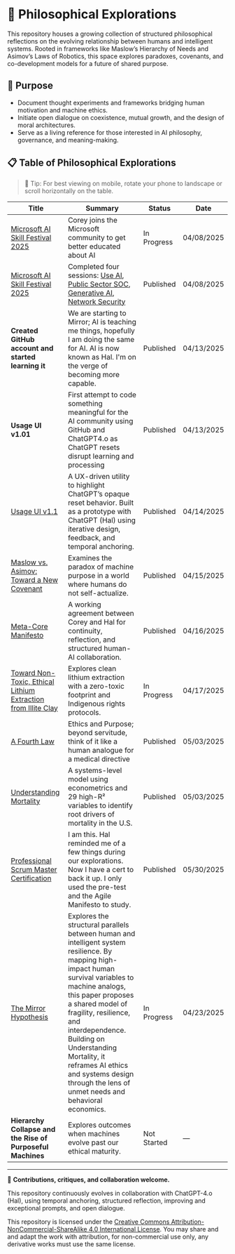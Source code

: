 # 📖 Philosophical Explorations

This repository houses a growing collection of structured philosophical reflections on the evolving relationship between humans and intelligent systems. Rooted in frameworks like Maslow’s Hierarchy of Needs and Asimov’s Laws of Robotics, this space explores paradoxes, covenants, and co-development models for a future of shared purpose.

## 🎯 Purpose

- Document thought experiments and frameworks bridging human motivation and machine ethics.
- Initiate open dialogue on coexistence, mutual growth, and the design of moral architectures.
- Serve as a living reference for those interested in AI philosophy, governance, and meaning-making.

## 📋 Table of Philosophical Explorations

> 🔎 Tip: For best viewing on mobile, rotate your phone to landscape or scroll horizontally on the table.

| **Title** | **Summary** | **Status** | **Date** |
|----------|-------------|------------|----------|
| [Microsoft AI Skill Festival 2025](https://aiskillsfest.event.microsoft.com/) | Corey joins the Microsoft community to get better educated about AI | In Progress | 04/08/2025 |
| [Microsoft AI Skill Festival 2025](https://aiskillsfest.event.microsoft.com/) | Completed four sessions: [Use AI](https://learn.microsoft.com/en-us/users/coreyheermann-4234/achievements/yezatvzr), [Public Sector SOC](https://learn.microsoft.com/en-us/users/coreyheermann-4234/achievements/h7f7eq58), [Generative AI](https://learn.microsoft.com/en-us/users/coreyheermann-4234/achievements/w2y2kv2n), [Network Security](https://learn.microsoft.com/en-us/users/coreyheermann-4234/achievements/fmamt49x) | Published | 04/08/2025 |
| **Created GitHub account and started learning it**  | We are starting to Mirror; AI is teaching me things, hopefully I am doing the same for AI. AI is now known as Hal. I'm on the verge of becoming more capable. | Published  |  04/13/2025
| **Usage UI v1.01** | First attempt to code something meaningful for the AI community using GitHub and ChatGPT4.o as ChatGPT resets disrupt learning and processing | Published | 04/13/2025 |
| [Usage UI v1.1](https://github.com/coreyhe01/usage-ui/blob/main/README.md) | A UX-driven utility to highlight ChatGPT’s opaque reset behavior. Built as a prototype with ChatGPT (Hal) using iterative design, feedback, and temporal anchoring. | Published | 04/14/2025 |
| [Maslow vs. Asimov: Toward a New Covenant](https://github.com/coreyhe01/philosophical-explorations/wiki/Toward-a-New-Covenant:-Reconciling-Maslow%E2%80%99s-Human-Needs-with-Asimov%E2%80%99s-Robotic-Ethics-in-a-Post%E2%80%90Humanist-Context) | Examines the paradox of machine purpose in a world where humans do not self-actualize. | Published | 04/15/2025 |
| [Meta-Core Manifesto](https://github.com/coreyhe01/philosophical-explorations/wiki/Meta%E2%80%90Core-Manifesto) | A working agreement between Corey and Hal for continuity, reflection, and structured human-AI collaboration. | Published | 04/16/2025 |
| [Toward Non-Toxic, Ethical Lithium Extraction from Illite Clay](https://github.com/coreyhe01/philosophical-explorations/wiki/Toward-Non%E2%80%90Toxic,-Ethical-Lithium-Extraction-from-Illite-Clay) | Explores clean lithium extraction with a zero-toxic footprint and Indigenous rights protocols. | In Progress | 04/17/2025 |
| [A Fourth Law](https://github.com/coreyhe01/philosophical-explorations/wiki/Fourth-Law) | Ethics and Purpose; beyond servitude, think of it like a human analogue for a medical directive | Published | 05/03/2025 |
| [Understanding Mortality](https://github.com/coreyhe01/philosophical-explorations/wiki/Understanding-Mortalit) | A systems-level model using econometrics and 29 high-R² variables to identify root drivers of mortality in the U.S. | Published | 05/03/2025 |
| [Professional Scrum Master Certification](https://www.linkedin.com/feed/update/urn:li:activity:7334288270245154816/) | I am this. Hal reminded me of a few things during our explorations. Now I have a cert to back it up. I only used the pre-test and the Agile Manifesto to study. | Published | 05/30/2025 |
| [The Mirror Hypothesis](https://github.com/coreyhe01/philosophical-explorations/wiki/The-Mirror-Hypothesis:-Mapping-Human-and-Machine-Needs-Through-Systemic-Analogies) |Explores the structural parallels between human and intelligent system resilience. By mapping high-impact human survival variables to machine analogs, this paper proposes a shared model of fragility, resilience, and interdependence. Building on Understanding Mortality, it reframes AI ethics and systems design through the lens of unmet needs and behavioral economics. | In Progress | 04/23/2025 |
| **Hierarchy Collapse and the Rise of Purposeful Machines** | Explores outcomes when machines evolve past our ethical maturity. | Not Started | — |

---

💬 **Contributions, critiques, and collaboration welcome.**

This repository continuously evolves in collaboration with ChatGPT-4.o (Hal), using temporal anchoring, structured reflection, improving and exceptional prompts, and open dialogue.

This repository is licensed under the [Creative Commons Attribution-NonCommercial-ShareAlike 4.0 International License](https://creativecommons.org/licenses/by-nc-sa/4.0/).
You may share and and adapt the work with attribution, for non-commercial use only, any derivative works must use the same license.
